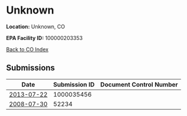 # Unknown

**Location:** Unknown, CO

**EPA Facility ID:** 100000203353

[Back to CO Index](../../index.md)

## Submissions

| Date | Submission ID | Document Control Number |
|------|--------------|-------------------------|
| [2013-07-22](submissions/1000035456.md) | 1000035456 |  |
| [2008-07-30](submissions/52234.md) | 52234 |  |
